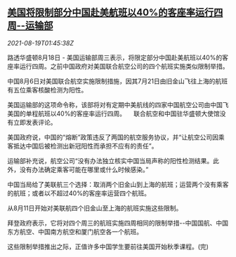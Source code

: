 <!--1629338463000-->
[美国将限制部分中国赴美航班以40%的客座率运行四周--运输部](https://cn.reuters.com/article/us-china-air-flights-restrictions-0819-idCNKBS2FK03U)
------

<div><i>2021-08-19T01:45:38Z</i></div><p>路透华盛顿8月18日 - 美国运输部周三表示，将限定部分中国赴美航班以40%的客座率运行四周。之前中国政府对美国联合航空公司的四个航班实施类似限制举措。</p><p>中国8月6日对美国联合航空实施限制措施，因其7月21日由旧金山飞往上海的航班有五位乘客核酸检测为阳性。</p><p>美国运输部的这项命令称，该部将对有定期中美航线的四家中国航空公司由中国飞美国的单程航班以40%的客座率运行四周。 　联合航空和中国驻华盛顿大使馆没有立即发表评论。</p><p>美国政府说，中国的“熔断”政策违反了两国的航空服务协议，并“让航空公司因乘客抵达中国后被检测出新冠阳性而承担不应有的责任”。</p><p>运输部补充说，航空公司“没有办法独立核实中国当局声称的阳性检测结果。此外，没有办法确定乘客可能在哪里或什么时候感染。”</p><p>中国当局给了美联航三个选择：取消两个旧金山到上海的航班；运营两个没有乘客的航班；或者以不超过40%的客座率运营四个航班。</p><p>从8月11日开始对美联航四个旧金山至上海的航班实施这些限制。</p><p>拜登政府表示，它将对四个周三的航班实施四周相同的限制举措--中国国航、中国东方航空、中国南方航空和厦门航空各一个航班。</p><p>这些限制举措推出之际，正值许多中国学生要前往美国开始秋季课程。(完)</p>
